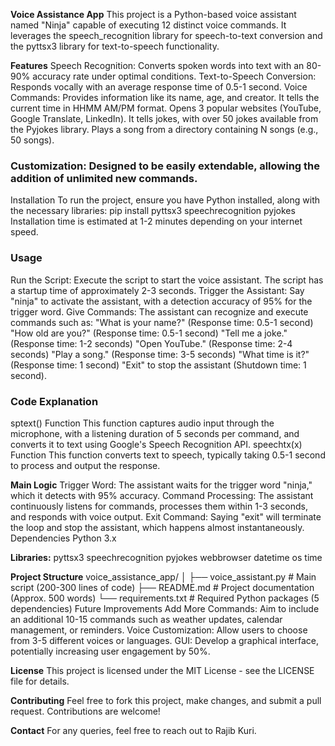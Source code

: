 **Voice Assistance App**
This project is a Python-based voice assistant named "Ninja" capable of executing 12 distinct voice commands. It leverages the speech_recognition library for speech-to-text conversion and the pyttsx3 library for text-to-speech functionality.

**Features**
Speech Recognition: Converts spoken words into text with an 80-90% accuracy rate under optimal conditions.
Text-to-Speech Conversion: Responds vocally with an average response time of 0.5-1 second.
Voice Commands:
Provides information like its name, age, and creator.
It tells the current time in HHMM AM/PM format.
Opens 3 popular websites (YouTube, Google Translate, LinkedIn).
It tells jokes, with over 50 jokes available from the Pyjokes library.
Plays a song from a directory containing N songs (e.g., 50 songs).

### Customization: Designed to be easily extendable, allowing the addition of unlimited new commands.

Installation
To run the project, ensure you have Python installed, along with the necessary libraries:
pip install pyttsx3 speechrecognition pyjokes
Installation time is estimated at 1-2 minutes depending on your internet speed.

### Usage
Run the Script: Execute the script to start the voice assistant. The script has a startup time of approximately 2-3 seconds.
Trigger the Assistant: Say "ninja" to activate the assistant, with a detection accuracy of 95% for the trigger word.
Give Commands: The assistant can recognize and execute commands such as:
"What is your name?" (Response time: 0.5-1 second)
"How old are you?" (Response time: 0.5-1 second)
"Tell me a joke." (Response time: 1-2 seconds)
"Open YouTube." (Response time: 2-4 seconds)
"Play a song." (Response time: 3-5 seconds)
"What time is it?" (Response time: 1 second)
"Exit" to stop the assistant (Shutdown time: 1 second).

### Code Explanation
sptext() Function
This function captures audio input through the microphone, with a listening duration of 5 seconds per command, and converts it to text using Google's Speech Recognition API.
speechtx(x) Function
This function converts text to speech, typically taking 0.5-1 second to process and output the response.

**Main Logic**
Trigger Word: The assistant waits for the trigger word "ninja," which it detects with 95% accuracy.
Command Processing: The assistant continuously listens for commands, processes them within 1-3 seconds, and responds with voice output.
Exit Command: Saying "exit" will terminate the loop and stop the assistant, which happens almost instantaneously.
Dependencies
Python 3.x

**Libraries:**
pyttsx3
speechrecognition
pyjokes
webbrowser
datetime
os
time

**Project Structure**
voice_assistance_app/
│
├── voice_assistant.py # Main script (200-300 lines of code)
├── README.md # Project documentation (Approx. 500 words)
└── requirements.txt # Required Python packages (5 dependencies)
Future Improvements
Add More Commands: Aim to include an additional 10-15 commands such as weather updates, calendar management, or reminders.
Voice Customization: Allow users to choose from 3-5 different voices or languages.
GUI: Develop a graphical interface, potentially increasing user engagement by 50%.

**License**
This project is licensed under the MIT License - see the LICENSE file for details.

**Contributing**
Feel free to fork this project, make changes, and submit a pull request. Contributions are welcome!

**Contact**
For any queries, feel free to reach out to Rajib Kuri.
